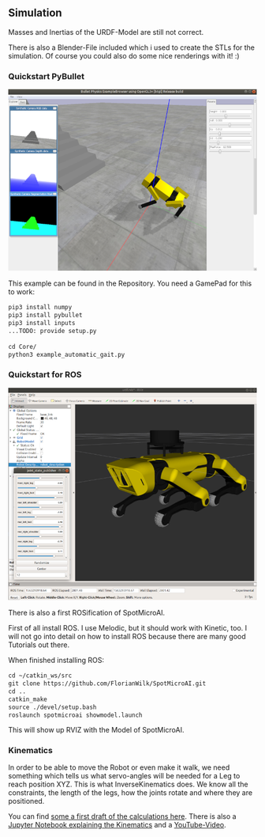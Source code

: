 ## Simulation

Masses and Inertias of the URDF-Model are still not correct.

There is also a Blender-File included which i used to create the STLs for the simulation. 
Of course you could also do some nice renderings with it! :)

### Quickstart PyBullet

![PyBullet](assets/SpotMicroAI_stairs.png)

This example can be found in the Repository. You need a GamePad for this to work:
```
pip3 install numpy
pip3 install pybullet
pip3 install inputs
...TODO: provide setup.py

cd Core/
python3 example_automatic_gait.py
```

### Quickstart for ROS

![urdf](assets/SpotMicroAI_rviz_urdf.png)

There is also a first ROSification of SpotMicroAI.

First of all install ROS. I use Melodic, but it should work with Kinetic, too.
I will not go into detail on how to install ROS because there are many good Tutorials out there.

When finished installing ROS:

```
cd ~/catkin_ws/src
git clone https://github.com/FlorianWilk/SpotMicroAI.git
cd ..
catkin_make
source ./devel/setup.bash
roslaunch spotmicroai showmodel.launch
```

This will show up RVIZ with the Model of SpotMicroAI. 

### Kinematics

In order to be able to move the Robot or even make it walk, we need something which tells us what servo-angles
will be needed for a Leg to reach position XYZ.
This is what InverseKinematics does. We know all the constraints, the length of the legs, how the joints rotate and where they are positioned. 

You can find [some a first draft of the calculations here](https://github.com/FlorianWilk/SpotMicroAI/tree/master/Kinematics). There is also a [Jupyter Notebook explaining the Kinematics](https://github.com/FlorianWilk/SpotMicroAI/tree/master/Kinematics/Kinematic.ipynb) and a [YouTube-Video](https://www.youtube.com/watch?v=VSkqhFok17Q).

